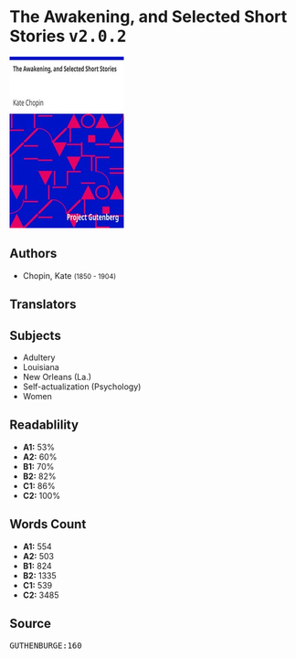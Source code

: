 # The Awakening, and Selected Short Stories <kbd>v2.0.2</kbd>

![](./cover.medium.jpg "")

## Authors


 - Chopin, Kate <small>(1850 - 1904)</small>

## Translators



## Subjects


 - Adultery
 - Louisiana
 - New Orleans (La.)
 - Self-actualization (Psychology)
 - Women

## Readablility


 - **A1:** 53%
 - **A2:** 60%
 - **B1:** 70%
 - **B2:** 82%
 - **C1:** 86%
 - **C2:** 100%

## Words Count


 - **A1:** 554
 - **A2:** 503
 - **B1:** 824
 - **B2:** 1335
 - **C1:** 539
 - **C2:** 3485

## Source


<kbd>GUTHENBURGE:160</kbd>
